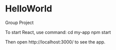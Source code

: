 # HelloWorld

Group Project  

To start React, use command:
  cd my-app
  npm start
 
Then open http://localhost:3000/ to see the app.
